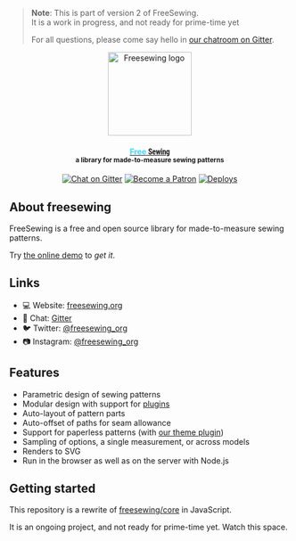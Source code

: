 > **Note**: This is part of version 2 of FreeSewing.  
> It is a work in progress, and not ready for prime-time yet
> 
> For all questions, please come say hello in [our chatroom on Gitter](https://gitter.im/).

<p align="center">
  <a title="Visit freesewing.org" href="https://freesewing.org/">
    <img src="https://freesewing.org/img/logo/black.svg" align="center" width="150px" alt="Freesewing logo"/>
  </a>
</p>
<h4 align="center">
<a title="Go to freesewing.org" href="https://freesewing.org/">
<span style="font-weight: 900; letter-spacing: -0.02em; color: #61dafb;">Free</span>
<span style="font-family: 'Roboto Condensed', sans-serif; font-weight: 900; letter-spacing: -0.02em; color: #222">Sewing</span>
</a>
<br><sup>a library for made-to-measure sewing patterns</sup>
</h4>
<p align="center">
  <a href="https://gitter.im/freesewing/freesewing"><img src="https://badgen.net/badge/chat/on%20Gitter/cyan" alt="Chat on Gitter"></a>
  <a href="https://freesewing.org/patrons/join"><img src="https://badgen.net/badge/become/a%20Patron/FF5B77" alt="Become a Patron"></a>
  <a href="https://app.netlify.com/sites/fs-dev-en/deploys"><img src="https://api.netlify.com/api/v1/badges/a4289b92-50a0-4293-9a7c-36bbb603a04e/deploy-status" alt=Deploys by Netlify" /></a>
</p>

## About freesewing

FreeSewing is a free and open source library for made-to-measure sewing patterns.

Try [the online demo](https://beta.freesewing.org/en/demo/) to *get it*.

## Links

 - 💻 Website: [freesewing.org](https://freesewing.org)
 - 💬 Chat: [Gitter](https://gitter.im/freesewing/freesewing)
 - 🐦 Twitter: [@freesewing_org](https://twitter.com/freesewing_org)
 - 📷 Instagram: [@freesewing_org](https://instagram.com/freesewing_org)
 
## Features

- Parametric design of sewing patterns
- Modular design with support for [plugins](https://github.com/freesewing/plugins)
- Auto-layout of pattern parts
- Auto-offset of paths for seam allowance
- Support for paperless patterns (with [our theme plugin](https://github.com/freesewing/plugin-theme))
- Sampling of options, a single measurement, or across models
- Renders to SVG
- Run in the browser as well as on the server with Node.js

## Getting started

This repository is a rewrite of [freesewing/core](https://github.com/freesewing/core) in JavaScript.  

It is an ongoing project, and not ready for prime-time yet. Watch this space.
